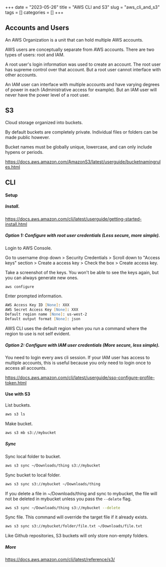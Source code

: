 +++ 
date = "2023-05-26"
title = "AWS CLI and S3"
slug = "aws_cli_and_s3"
tags = []
categories = []
+++

## Accounts and Users

An AWS Organization is a unit that can hold multiple AWS accounts.

AWS users are conceptually separate from AWS accounts. There are two types of users: root and IAM.

A root user's login information was used to create an account. The root user has supreme control over that account. But a root user cannot interface with other accounts.

An IAM user can interface with multiple accounts and have varying degrees of power in each (Administrative access for example). But an IAM user will never have the power level of a root user.

## S3

Cloud storage organized into buckets.

By default buckets are completely private. Individual files or folders can be made public however.

Bucket names must be globally unique, lowercase, and can only include hypens or periods.

https://docs.aws.amazon.com/AmazonS3/latest/userguide/bucketnamingrules.html

## CLI

#### Setup

##### Install.

https://docs.aws.amazon.com/cli/latest/userguide/getting-started-install.html

##### Option 1: Configure with root user credentials (Less secure, more simple).

Login to AWS Console.

Go to username drop down > Security Credentials > Scroll down to "Access keys" section > Create a access key > Check the box > Create access key.

Take a screenshot of the keys. You won't be able to see the keys again, but you can always generate new ones.

```zsh
aws configure
```

Enter prompted information.

```zsh
AWS Access Key ID [None]: XXX
AWS Secret Access Key [None]: XXX
Default region name [None]: us-west-2
Default output format [None]: json
```

AWS CLI uses the default region when you run a command where the region to use is not self evident.

##### Option 2: Configure with IAM user credentials (More secure, less simple).

You need to login every aws cli session. If your IAM user has access to multiple accounts, this is useful because you only need to login once to access all accounts.

https://docs.aws.amazon.com/cli/latest/userguide/sso-configure-profile-token.html

#### Use with S3

List buckets.

```zsh
aws s3 ls
```

Make bucket.

```zsh
aws s3 mb s3://mybucket
```

##### Sync

Sync local folder to bucket.

```zsh
aws s3 sync ~/Downloads/thing s3://mybucket
```

Sync bucket to local folder.

```zsh
aws s3 sync s3://mybucket ~/Downloads/thing
```

If you delete a file in ~/Downloads/thing and sync to mybucket, the file will not be deleted in mybucket unless you pass the `--delete` flag.

```zsh
aws s3 sync ~/Downloads/thing s3://mybucket --delete
```

Sync file. This command will override the target file if it already exists.

```zsh
aws s3 sync s3://mybucket/folder/file.txt ~/Downloads/file.txt
```

Like Github repositories, S3 buckets will only store non-empty folders.

##### More

https://docs.aws.amazon.com/cli/latest/reference/s3/
